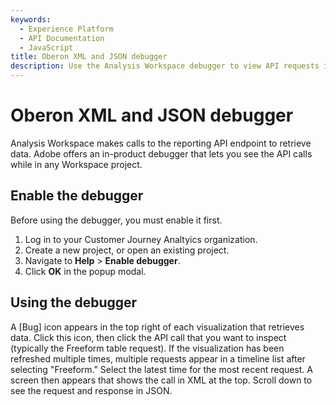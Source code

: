 ```yaml
---
keywords:
  - Experience Platform
  - API Documentation
  - JavaScript
title: Oberon XML and JSON debugger
description: Use the Analysis Workspace debugger to view API requests in XML or JSON format.
---
```


# Oberon XML and JSON debugger

Analysis Workspace makes calls to the reporting API endpoint to retrieve data. Adobe offers an in-product debugger that lets you see the API calls while in any Workspace project.

## Enable the debugger

Before using the debugger, you must enable it first.

1. Log in to your Customer Journey Analtyics organization.
2. Create a new project, or open an existing project.
3. Navigate to **Help** > **Enable debugger**.
4. Click **OK** in the popup modal.

## Using the debugger

A [Bug] icon appears in the top right of each visualization that retrieves data. Click this icon, then click the API call that you want to inspect (typically the Freeform table request). If the visualization has been refreshed multiple times, multiple requests appear in a timeline list after selecting "Freeform." Select the latest time for the most recent request. A screen then appears that shows the call in XML at the top. Scroll down to see the request and response in JSON.
